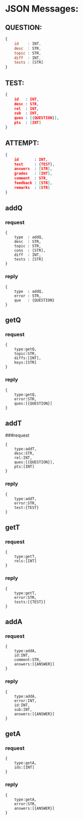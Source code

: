 # JSON Messages:

## QUESTION:
```javascript
{ 
    id    : INT,
    desc  : STR,
    topic : STR,
    diff  : INT,
    tests : [STR]
}
```

## TEST:
```json
{ 
    id   : INT,
    desc : STR,
    rel  : INT,
    sub  : INT,
    ques : [{QUESTION}],
    pts  : [INT]
}
```


## ATTEMPT:
```JSON
{ 
    id       : INT,
    test     : {TEST},
    answers  : [STR],
    grades   : [INT],
    comment  : STR,
    feedback : [STR],
    remarks  : [STR]
}
```


## addQ
### request
```
{
    type  : addQ,
    desc  : STR,
    topic : STR,
    cons  : [STR],
    diff  : INT,
    tests : [STR]
}
```

### reply
```
{
    type  : addQ,
    error : STR,
    que   : {QUESTION}
}
```

## getQ 
### request
```
{
    type:getQ,
    topic:STR,
    diffs:[INT],
    keys:[STR]
}
```

### reply
```
{
    type:getQ,
    error:STR,
    ques:[{QUESTION}]
}
```

## addT 
###request
```
{
    type:addT,
    desc:STR,
    rel:INT,
    ques:[{QUESTION}],
    pts:[INT]
}
```

### reply
```
{
    type:addT,
    error:STR,
    test:{TEST}
}
```

## getT
### request
```
{
    type:getT,
    rels:[INT]
}
```

### reply
```
{
    type:getT,
    error:STR,
    tests:[{TEST}]
}
```


## addA
### request
```
{
    type:addA,
    id:INT,
    comment:STR,
    answers:[{ANSWER}]
}
```

### reply
```
{
    type:addA,
    error:INT,
    id:INT,
    sub:INT,
    answers:[{ANSWER}]
}
```

## getA
### request
```
{
    type:getA,
    ids:[INT]
}
```

###  reply
```
{
    type:getA,
    error:STR,
    answers:[{ANSWER}]
}
```
